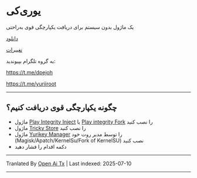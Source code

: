 # یوری‌کی
یک ماژول بدون سیستم برای دریافت یکپارچگی قوی به‌راحتی

[دانلود](https://github.com/dpejoh/yurikey/releases/latest)

[تغییرات](https://raw.githubusercontent.com/dpejoh/yurikey/main/changelog.md)

به گروه تلگرام بپیوندید:

https://t.me/dpejoh

https://t.me/yuriiroot

---

## چگونه یکپارچگی قوی دریافت کنیم؟
- ماژول [Play Integrity Inject](https://github.com/KOWX712/PlayIntegrityFix) یا [Play integrity Fork](https://github.com/osm0sis/PlayIntegrityFork) را نصب کنید
- ماژول [Tricky Store](https://github.com/5ec1cff/TrickyStore) را نصب کنید
- ماژول [Yurikey Manager](https://github.com/dpejoh/yurikey/releases) را توسط مدیر روت خود (Magisk/Apatch/KernelSu/Fork of KernelSU) نصب کنید
- دکمه اقدام را فشار دهید

---

Tranlated By [Open Ai Tx](https://github.com/OpenAiTx/OpenAiTx) | Last indexed: 2025-07-10

---